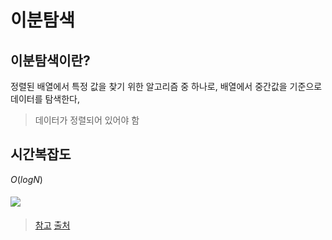 # 이분탐색

## 이분탐색이란?
정렬된 배열에서 특정 값을 찾기 위한 알고리즘 중 하나로,
배열에서 중간값을 기준으로 데이터를 탐색한다, 
> 데이터가 정렬되어 있어야 함

## 시간복잡도
$O(logN)$

#### <img src="https://velog.velcdn.com/images/younseo1016/post/6f684287-3225-407d-b8dc-d87d1a5df4c1/image.gif" style="vertical-align: middle;"/>

> [참고](https://st-lab.tistory.com/269)
> [출처](https://velog.io/@younseo1016/%EC%9D%B4%EB%B6%84%ED%83%90%EC%83%89%EA%B3%BC%EC%8B%9C%EA%B0%84%EB%B3%B5%EC%9E%A1%EB%8F%84)